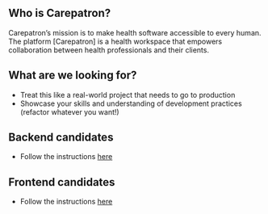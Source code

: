 ## Who is Carepatron?
Carepatron’s mission is to make health software accessible to every human. The platform [Carepatron] is a health workspace that empowers collaboration between health professionals and their clients.

## What are we looking for? 
- Treat this like a real-world project that needs to go to production
- Showcase your skills and understanding of development practices (refactor whatever you want!)

## Backend candidates
- Follow the instructions [here](https://github.com/Carepatron/Carepatron-Test-Full/wiki/Backend-candidates)

## Frontend candidates
- Follow the instructions [here](https://github.com/Carepatron/Carepatron-Test-Full/wiki/Frontend-candidiates)